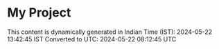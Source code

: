 # My Project

This content is dynamically generated in Indian Time (IST): 2024-05-22 13:42:45 IST
Converted to UTC: 2024-05-22 08:12:45 UTC
